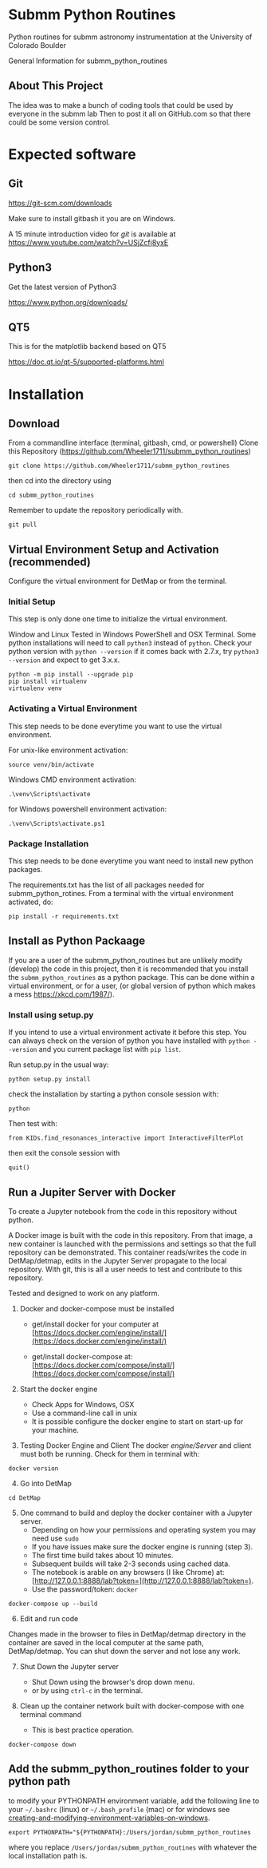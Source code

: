 # Submm Python Routines
Python routines for submm astronomy instrumentation at the University of Colorado Boulder

General Information for submm_python_routines

## About This Project
The idea was to make a bunch of coding tools that could be used by everyone in the submm lab
Then to post it all on GitHub.com so that there could be some version control.

# Expected software
## Git
https://git-scm.com/downloads

Make sure to install gitbash it you are on Windows.

A 15 minute introduction video for *git* is available at  https://www.youtube.com/watch?v=USjZcfj8yxE



## Python3
Get the latest version of Python3

https://www.python.org/downloads/

## QT5
This is for the matplotlib backend based on QT5

https://doc.qt.io/qt-5/supported-platforms.html

# Installation

## Download
From a commandline interface (terminal, gitbash, cmd, or powershell)
Clone this Repository (https://github.com/Wheeler1711/submm_python_routines)

`git clone https://github.com/Wheeler1711/submm_python_routines`

then cd into the directory using

`cd submm_python_routines`

Remember to update the repository periodically with.  

`git pull`

## Virtual Environment Setup and Activation (recommended)

Configure the virtual environment for DetMap or from the terminal.

### Initial Setup 
This step is only done one time to initialize the virtual environment.

Window and Linux Tested in Windows PowerShell and OSX Terminal. Some python 
installations will need to call `python3` instead of `python`. Check your python version with
`python --version` if it comes back with 2.7.x, try `python3 --version` and expect to get 3.x.x. 

```
python -m pip install --upgrade pip
pip install virtualenv
virtualenv venv
```

### Activating a Virtual Environment
This step needs to be done everytime you want to use the virtual environment.

For unix-like environment activation:

```source venv/bin/activate```

Windows CMD environment activation:

```.\venv\Scripts\activate```

for Windows powershell environment activation:

```.\venv\Scripts\activate.ps1```

### Package Installation
This step needs to be done everytime you want need to install new python packages.

The requirements.txt has the list of all packages needed for submm_python_rotines. 
From a terminal with the virtual environment activated, do:

```pip install -r requirements.txt```

## Install as Python Packaage
If you are a user of the submm_python_routines but are unlikely modify (develop) the code in this project,
then it is recommended that you install the `submm_python_routines` as a python package. This can be done within a
virtual environment, or for a user, (or global version of python which makes a mess https://xkcd.com/1987/).

### Install using setup.py
If you intend to use a virtual environment activate it before this step. You can always check on the version 
of python you have installed with `python --version` and you current package list with `pip list`.

Run setup.py in the usual way:

```python setup.py install```

check the installation by starting a python console session with:

```python```

Then test with:

```
from KIDs.find_resonances_interactive import InteractiveFilterPlot
```

then exit the console session with 

```quit()```

## Run a Jupiter Server with Docker
To create a Jupyter notebook from the code in this repository without python. 

A Docker image is built with the code in this repository. 
From that image, a new container is launched with the permissions
and settings so that the full repository can be demonstrated.
This container reads/writes the code in DetMap/detmap, edits in the Jupyter
Server propagate to the local repository. With git, this is all a user needs to
test and contribute to this repository.

Tested and designed to work on any platform.

1. Docker and docker-compose must be installed
   - get/install docker for your computer at
   [https://docs.docker.com/engine/install/](https://docs.docker.com/engine/install/)

   - get/install docker-compose at:
[https://docs.docker.com/compose/install/](https://docs.docker.com/compose/install/)

2. Start the docker engine
   - Check Apps for Windows, OSX
   - Use a command-line call in unix
   - It is possible configure the docker engine to start on start-up for your machine.

3. Testing Docker Engine and Client
The docker *engine/Server* and client must both be running. Check for them in terminal with:

`docker version`

4. Go into DetMap

```cd DetMap```

5. One command to build and deploy the docker container with a Jupyter server.
   - Depending on how your permissions and operating system you may need use `sudo` 
   - If you have issues make sure the docker engine is running (step 3).
   - The first time build takes about 10 minutes.
   - Subsequent builds will take 2-3 seconds using cached data.
   - The notebook is arable on any browsers (I like Chrome) at:
[http://127.0.0.1:8888/lab?token=](http://127.0.0.1:8888/lab?token=).
   - Use the password/token: `docker`

```docker-compose up --build```

6. Edit and run code

Changes made in the browser to files in DetMap/detmap directory in the container are saved 
in the local computer at the same path, DetMap/detmap. You can shut down the server and not
lose any work.

7. Shut Down the Jupyter server
    - Shut Down using the browser's drop down menu.
    - or by using `ctrl-c` in the terminal.

8. Clean up the container network built with docker-compose with one terminal command
    - This is best practice operation.

```docker-compose down```

## Add the submm_python_routines folder to your python path
to modify your PYTHONPATH environment variable, add the following line to your `~/.bashrc` (linux) or
`~/.bash_profile` (mac)  or for  windows see [creating-and-modifying-environment-variables-on-windows](https://docs.oracle.com/en/database/oracle/machine-learning/oml4r/1.5.1/oread/creating-and-modifying-environment-variables-on-windows.html).

`export PYTHONPATH="${PYTHONPATH}:/Users/jordan/submm_python_routines`

where you replace `/Users/jordan/submm_python_routines` with whatever the local installation path is.

